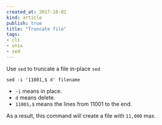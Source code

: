 ```yaml
---
created_at: 2017-10-01 
kind: article
publish: true
title: "Truncate file"
tags:
- cli
- unix
- sed
---
```


Use `sed` to truncate a file in-place `sed`

```	
sed -i '11001,$ d' filename
```

* `-i` means in place.
* `d` means delete.
* `11001,$` means the lines from 11001 to the end.

As a result, this command will create a file with `11,000` max.
